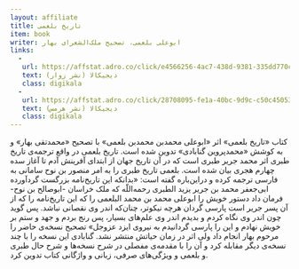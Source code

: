 ```yaml
---
layout: affiliate
title: تاریخ بلعمی
item: book
writer: ابوعلی بلعمی، تصحیح ملک‌الشعرای بهار
links:
  - 
   url: https://affstat.adro.co/click/e4566256-4ac7-438d-9381-335dd770c79e
   text: (نشر زوار) دیجیکالا
   class: digikala
  -
   url: https://affstat.adro.co/click/28708095-fe1a-40bc-9d9c-c50c450536f1
   text: (نشر هرمس) دیجیکالا
   class: digikala
---
```


کتاب «تاریخ بلعمی» اثر «ابوعلی محمدبن محمدبن بلعمی» با تصحیح «محمدتقی بهار» و به کوشش «محمدپروین گنابادی» تدوین شده است. تاریخ بلعمی در واقع ترجمه‌ی تاریخ طبری اثر محمد جریر طبری است که در آن تاریخ جهان از ابتدای آفرینش آدم تا آغاز سده چهارم هجری بیان شده است. بلعمی تاریخ طبری را به امر منصور بن نوح سامانی به فارسی ترجمه کرده و دراین‌باره گفته است: «بدانکه این تاریخ‌نامه بزرگست گردآورده ابی‌جعفر محمد بن جریر یزید الطبری رحمه‌اللّه که ملک خراسان -ابوصالح بن نوح- فرمان داد دستور خویش را ابوعلی محمد بن محمد البلعمی را که این تاریخ‌نامه را که از آن پسر جریر است پارسی گردان هرچه نیکوتر، چنان‌که اندر وی نقصانی نباشد. پس گوید چون اندر وی نگاه کردم و بدیدم اندر وی علم‌های بسیار، پس رنج بردم و جهد و ستم بر خویش نهادم و این را پارسی گردانیدم به نیروی ایزد عزوجل» تصحیح نسخه‌ی حاضر را مرحوم بهار انجام داد ولی اثر در زمان حیاتش منتشر نشد. گنابادی این نسخه را با چند نسخه‌ی دیگر مقابله کرد و آن را با مقدمه‌ی مفصلی در شرح نسخه‌ها و شرح حال طبری و بلعمی و  ویژگی‌های صرفی، زبانی و واژگانی کتاب تدوین کرد.
